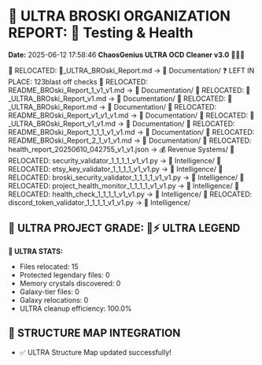 # 🌌 ULTRA BROSKI ORGANIZATION REPORT: 🧪 Testing & Health
**Date:** 2025-06-12 17:58:46
**ChaosGenius ULTRA OCD Cleaner v3.0** 🧠💜🌌

📁 RELOCATED: 🌌_ULTRA_BROski_Report.md → 📝 Documentation/
❓ LEFT IN PLACE: 123blast off checks
📁 RELOCATED: README_BROski_Report_1_v1_v1.md → 📝 Documentation/
📁 RELOCATED: 🌌_ULTRA_BROski_Report_v1.md → 📝 Documentation/
📁 RELOCATED: 🌌_ULTRA_BROski_Report.md → 📝 Documentation/
📁 RELOCATED: README_BROski_Report_v1_v1_v1.md → 📝 Documentation/
📁 RELOCATED: 🌌_ULTRA_BROski_Report_v1_v1.md → 📝 Documentation/
📁 RELOCATED: README_BROski_Report_1_1_1_v1_v1.md → 📝 Documentation/
📁 RELOCATED: README_BROski_Report_2_1_v1_v1.md → 📝 Documentation/
📁 RELOCATED: health_report_20250610_042755_v1_v1.json → 💰 Revenue Systems/
📁 RELOCATED: security_validator_1_1_1_1_v1_v1.py → 🧠 Intelligence/
📁 RELOCATED: etsy_key_validator_1_1_1_1_v1_v1.py → 🧠 Intelligence/
📁 RELOCATED: broski_security_validator_1_1_1_1_v1_v1.py → 🧠 Intelligence/
📁 RELOCATED: project_health_monitor_1_1_1_1_v1_v1.py → 🧠 Intelligence/
📁 RELOCATED: health_check_1_1_1_1_v1_v1.py → 🧠 Intelligence/
📁 RELOCATED: discord_token_validator_1_1_1_1_v1_v1.py → 🧠 Intelligence/

## 🌌 ULTRA PROJECT GRADE: 💯⚡ ULTRA LEGEND
**🧠 ULTRA STATS:**
- Files relocated: 15
- Protected legendary files: 0
- Memory crystals discovered: 0
- Galaxy-tier files: 0
- Galaxy relocations: 0
- ULTRA cleanup efficiency: 100.0%

## 🔄 STRUCTURE MAP INTEGRATION
- ✅ ULTRA Structure Map updated successfully!